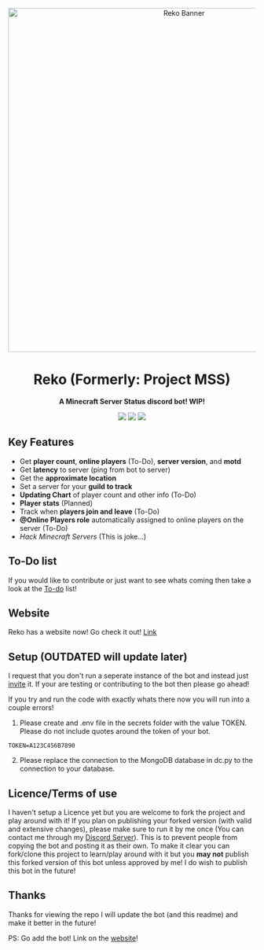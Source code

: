 <p align="center">
  <img width="700" src="https://www.technotalks.net/static/main/images/rekobanner.png" alt="Reko Banner">
</p>
<h1 align="center">
	Reko (Formerly: Project MSS) 
</h1>


<p align="center">
	<strong>A Minecraft Server Status discord bot! WIP!</strong>
</p>

<p align="center">
  <img src="https://img.shields.io/docker/v/technotalks/reko?color=blue">
  <img src="https://img.shields.io/github/issues/technotalksdev/reko">
  <img src="https://img.shields.io/github/last-commit/technotalksdev/reko">
</p>

## Key Features
- Get **player count**, **online players** (To-Do), **server version**, and **motd**
- Get **latency** to server (ping from bot to server)
- Get the **approximate location**
- Set a server for your **guild to track**
- **Updating Chart** of player count and other info (To-Do)
- **Player stats** (Planned)
- Track when **players join and leave** (To-Do)
- **@Online Players role** automatically assigned to online players on the server (To-Do)
- _Hack Minecraft Servers_ (This is joke...)
## To-Do list
If you would like to contribute or just want to see whats coming then take a look at the [To-do](https://github.com/users/TechnoTalksDev/projects/3) list!
## Website
Reko has a website now! Go check it out! [Link](https://reko.technotalks.net/)
## Setup (OUTDATED will update later)
I request that you don't run a seperate instance of the bot and instead just [invite](https://reko.technotalks.net/) it. If your are testing or contributing to the bot then please go ahead!

If you try and run the code with exactly whats there now you will run into a couple errors!
1. Please create and .env file in the secrets folder with the value TOKEN. Please do not include quotes around the token of your bot.
```
TOKEN=A123C456B7890
```
2. Please replace the connection to the MongoDB database in dc.py to the connection to your database.

## Licence/Terms of use
I haven't setup a Licence yet but you are welcome to fork the project and play around with it! If you plan on publishing your forked version (with valid and extensive changes), please make sure to run it by me once (You can contact me through my [Discord Server](https://discord.gg/8vNHAA36fR)). This is to prevent people from copying the bot and posting it as their own. To make it clear you can fork/clone this project to learn/play around with it but you **may not** publish this forked version of this bot unless approved by me!
I do wish to publish this bot in the future!
## Thanks
Thanks for viewing the repo I will update the bot (and this readme) and make it better in the future! 

PS: Go add the bot! Link on the [website](https://reko.technotalks.net/)!
